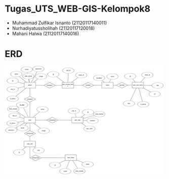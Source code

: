 # Tugas_UTS_WEB-GIS-Kelompok8

- Muhammad Zulfikar Isnanto (21120117140011)
- Nurhadiyatussholihah (21120117120018)
- Mahani Halwa (21120117140016)

# ERD

![Gambar1](https://github.com/isnantozul/Web-Gis-Kelompok8/blob/master/ERD_WebGis_Kelompok8.png)